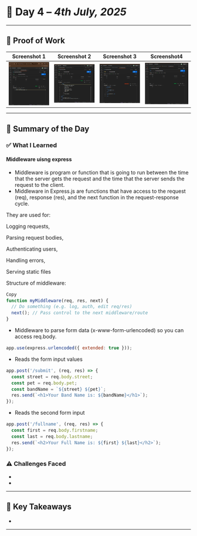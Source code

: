 # 📘 Day 4 – *4th July, 2025*

---

## 📸 Proof of Work
| Screenshot 1 | Screenshot 2 | Screenshot 3 | Screenshot4 |
|--------------|--------------|--------------|-------------|
| ![Image 1](../Images/Screenshot%20(313).png) | ![Image 2](../Images/Screenshot%20(314).png) | ![Image 3](../Images/Screenshot%20(315).png) |  ![Image 1](../Images/Screenshot%20(317).png) |

---

## 🧠 Summary of the Day

### ✅ What I Learned
####  Middleware uisng express 
-  Middleware is program or function that is going to run between the time that the server gets the request and the time that the server sends the request to the client.
- Middleware in Express.js are functions that have access to the request (req), response (res), and the next function in the request-response cycle.

They are used for:

Logging requests,

Parsing request bodies,

Authenticating users,

Handling errors,

Serving static files

Structure of middleware:

``` js
Copy 
function myMiddleware(req, res, next) {
  // Do something (e.g. log, auth, edit req/res)
  next(); // Pass control to the next middleware/route
}
```
- Middleware to parse form data (x-www-form-urlencoded) so you can access req.body.
```js
app.use(express.urlencoded({ extended: true }));
```
- Reads the form input values
```js
app.post('/submit', (req, res) => {
  const street = req.body.street;
  const pet = req.body.pet;
  const bandName = `${street} ${pet}`;
  res.send(`<h1>Your Band Name is: ${bandName}</h1>`);
});
```
- Reads the second form input
``` js
app.post('/fullname', (req, res) => {
  const first = req.body.firstname;
  const last = req.body.lastname;
  res.send(`<h2>Your Full Name is: ${first} ${last}</h2>`);
});

```
### ⚠️ Challenges Faced
- 
- 

---

## 🚀 Key Takeaways
- 
---

